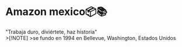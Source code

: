 <h1 align="left">Amazon mexico📦📚</h1>
"Trabaja duro, diviértete, haz historia"
<br/>
>[!NOTE]
>se fundo en 1994 en Bellevue, Washington, Estados Unidos
